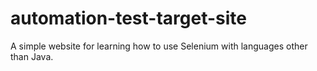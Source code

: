 # automation-test-target-site
A simple website for learning how to use Selenium with languages other than Java.
